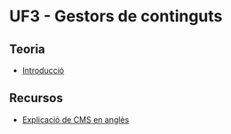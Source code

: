 # UF3 - Gestors de continguts

## Teoria

- [Introducció](intro.md)

## Recursos

- [Explicació de CMS en anglès](https://www.velocityconsultancy.com/what-is-a-cms-website/)

